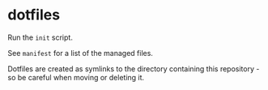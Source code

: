 # dotfiles

Run the `init` script.

See `manifest` for a list of the managed files.

Dotfiles are created as symlinks to the directory containing this repository - so be careful when moving or deleting it.

